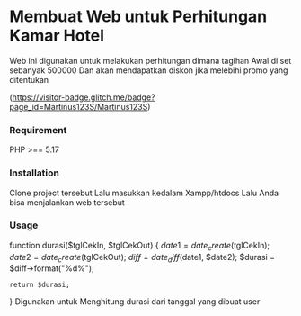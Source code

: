 # Membuat Web untuk Perhitungan Kamar Hotel

Web ini digunakan untuk melakukan perhitungan dimana tagihan Awal di set sebanyak 500000
Dan akan mendapatkan diskon jika melebihi promo yang ditentukan

(https://visitor-badge.glitch.me/badge?page_id=Martinus123S/Martinus123S)

### Requirement
PHP >== 5.17

### Installation
Clone project tersebut
Lalu masukkan kedalam Xampp/htdocs
Lalu Anda bisa menjalankan web tersebut

### Usage
function durasi($tglCekIn, $tglCekOut)
{
	$date1 = date_create($tglCekIn);
	$date2 = date_create($tglCekOut);
	$diff = date_diff($date1, $date2);
	$durasi = $diff->format("%d%");

	return $durasi;
}
Digunakan untuk Menghitung durasi dari tanggal yang dibuat user

